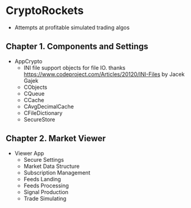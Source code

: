 # CryptoRockets
  - Attempts at profitable simulated trading algos
    
## Chapter 1. Components and Settings
  - AppCrypto
    - INI file support objects for file IO. thanks https://www.codeproject.com/Articles/20120/INI-Files  by Jacek Gajek 
    - CObjects 
    - CQueue
    - CCache
    - CAvgDecimalCache
    - CFileDictionary
    - SecureStore
        
## Chapter 2. Market Viewer
  - Viewer App
    - Secure Settings
    - Market Data Structure
    - Subscription Management
    - Feeds Landing
    - Feeds Processing
    - Signal Production
    - Trade Simulating



